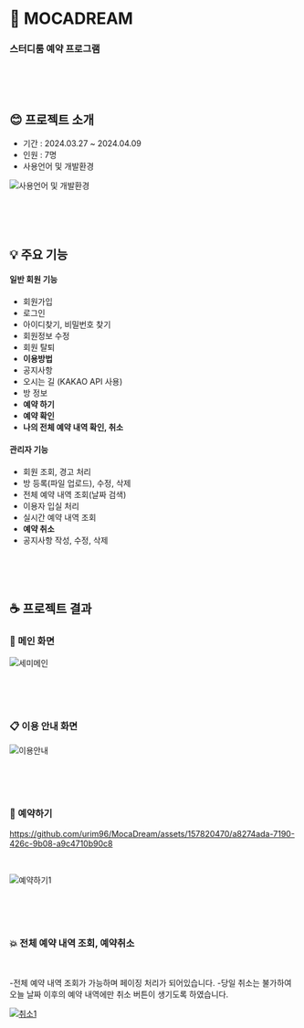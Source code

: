 # :notebook_with_decorative_cover: MOCADREAM 
### 스터디룸 예약 프로그램

<br><br><br>

## :blush: 프로젝트 소개

* 기간 : 2024.03.27 ~ 2024.04.09
* 인원 : 7명
* 사용언어 및 개발환경

![사용언어 및 개발환경](https://github.com/urim96/MocaDream/assets/157820470/de8d87fb-9312-4438-a9e3-2223bbea1542)

<br><br><br>

## :bulb: 주요 기능
#### 일반 회원 기능
- 회원가입
- 로그인
- 아이디찾기, 비밀번호 찾기
- 회원정보 수정
- 회원 탈퇴
- __이용방법__
- 공지사항
- 오시는 길 (KAKAO API 사용)
- 방 정보
- __예약 하기__
- __예약 확인__
- __나의 전체 예약 내역 확인, 취소__
  
#### 관리자 기능
- 회원 조회, 경고 처리
- 방 등록(파일 업로드), 수정, 삭제
- 전체 예약 내역 조회(날짜 검색)
- 이용자 입실 처리 
- 실시간 예약 내역 조회
- __예약 취소__
- 공지사항 작성, 수정, 삭제

<br><br><br>

## :coffee: 프로젝트 결과 

### :chocolate_bar: 메인 화면

![세미메인](https://github.com/urim96/MocaDream/assets/157820470/d297f84f-9384-4b94-8903-fa481f8a877e)

<br><br><br>

### :clipboard: 이용 안내 화면 

![이용안내](https://github.com/urim96/MocaDream/assets/157820470/ca803dcd-e145-4087-80aa-fe6eee6d09bb)

<br><br><br>

### :calendar: 예약하기

https://github.com/urim96/MocaDream/assets/157820470/a8274ada-7190-426c-9b08-a9c4710b90c8

<br>

![예약하기1](https://github.com/urim96/MocaDream/assets/157820470/32493571-7b65-4d64-819b-1b8c9ef60a39)

<br><br><br>

### :boom: 전체 예약 내역 조회, 예약취소

<br>

-전체 예약 내역 조회가 가능하며 페이징 처리가 되어있습니다.
-당일 취소는 불가하여 오늘 날짜 이후의 예약 내역에만 취소 버튼이 생기도록 하였습니다.

[![취소1](https://github.com/urim96/MocaDream/assets/157820470/42ffd0ff-1fb6-4009-b940-a7f068202e2f)](https://github.com/urim96/MocaDream/assets/157820470/9fe7a17a-186a-45f6-b5a2-426c52833b7d)
